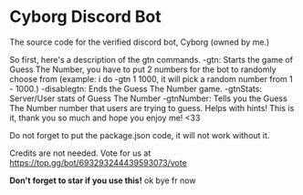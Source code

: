 # Cyborg Discord Bot
The source code for the verified discord bot, Cyborg (owned by me.)

So first, here's a description of the gtn commands.
-gtn: Starts the game of Guess The Number, you have to put 2 numbers for the bot to randomly choose from (example: i do -gtn 1 1000, it will pick a random number from 1 - 1000.)
-disablegtn: Ends the Guess The Number game.
-gtnStats: Server/User stats of Guess The Number
-gtnNumber: Tells you the Guess The Number number that users are trying to guess. Helps with hints!
This is it, thank you so much and hope you enjoy me! <33

Do not forget to put the package.json code, it will not work without it.

Credits are not needed.
Vote for us at https://top.gg/bot/693293244439593073/vote

**Don't forget to star if you use this!**
ok bye fr now
